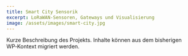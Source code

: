 ```yaml
---
title: Smart City Sensorik
excerpt: LoRaWAN‑Sensoren, Gateways und Visualisierung
image: /assets/images/smart-city.jpg
---
```


Kurze Beschreibung des Projekts. Inhalte können aus dem bisherigen WP‑Kontext migriert werden.


